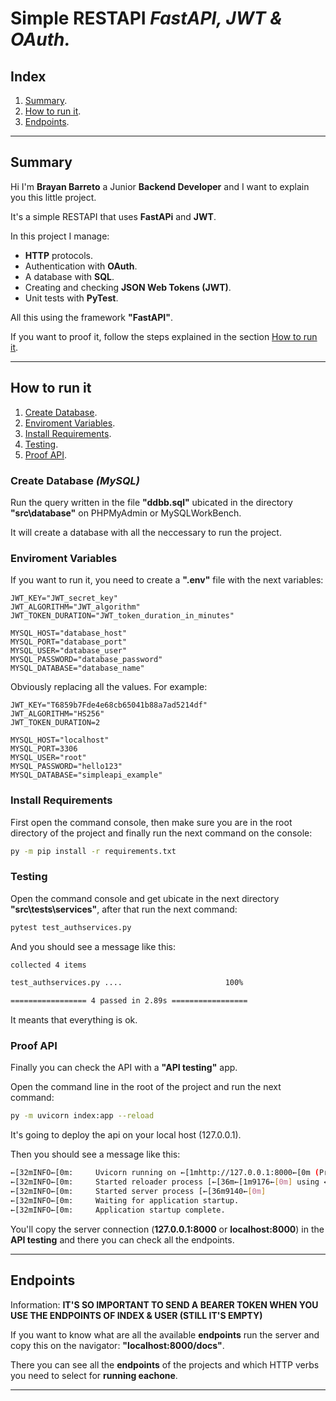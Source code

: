 # Simple RESTAPI _FastAPI, JWT & OAuth._

## Index

1. [Summary](#summary).
2. [How to run it](#how-to-run-it).
3. [Endpoints](#endpoints).

---

## Summary

Hi I'm **Brayan Barreto** a Junior **Backend Developer** and I want to explain you this little project.

It's a simple RESTAPI that uses **FastAPi** and **JWT**.

In this project I manage:

- **HTTP** protocols.
- Authentication with **OAuth**.
- A database with **SQL**.
- Creating and checking **JSON Web Tokens (JWT)**.
- Unit tests with **PyTest**.

All this using the framework **"FastAPI"**.

If you want to proof it, follow the steps explained in the section [How to run it](#how-to-run-it).

---

## How to run it

1. [Create Database](#create-database-mysql).
2. [Enviroment Variables](#enviroment-variables).
3. [Install Requirements](#install-requirements).
4. [Testing](#testing).
5. [Proof API](#proof-api).

### Create Database _(MySQL)_

Run the query written in the file **"ddbb.sql"** ubicated in the directory **"src\database"** on PHPMyAdmin or MySQLWorkBench.

It will create a database with all the neccessary to run the project.

### Enviroment Variables

If you want to run it, you need to create a **".env"** file with the next variables:

```env
JWT_KEY="JWT_secret_key"
JWT_ALGORITHM="JWT_algorithm"
JWT_TOKEN_DURATION="JWT_token_duration_in_minutes"

MYSQL_HOST="database_host"
MYSQL_PORT="database_port"
MYSQL_USER="database_user"
MYSQL_PASSWORD="database_password"
MYSQL_DATABASE="database_name"
```

Obviously replacing all the values. For example:

```env
JWT_KEY="T6859b7Fde4e68cb65041b88a7ad5214df"
JWT_ALGORITHM="HS256"
JWT_TOKEN_DURATION=2

MYSQL_HOST="localhost"
MYSQL_PORT=3306
MYSQL_USER="root"
MYSQL_PASSWORD="hello123"
MYSQL_DATABASE="simpleapi_example"
```

### Install Requirements

First open the command console, then make sure you are in the root directory of the project and finally run the next command on the console:

```bash
py -m pip install -r requirements.txt
```

### Testing

Open the command console and get ubicate in the next directory **"src\tests\services"**, after that run the next command:

```bash
pytest test_authservices.py
```

And you should see a message like this:

```bash
collected 4 items

test_authservices.py ....                       100%

================= 4 passed in 2.89s =================
```

It meants that everything is ok.

### Proof API

Finally you can check the API with a **"API testing"** app.

Open the command line in the root of the project and run the next command:

```bash
py -m uvicorn index:app --reload
```

It's going to deploy the api on your local host (127.0.0.1).

Then you should see a message like this:

```bash
←[32mINFO←[0m:     Uvicorn running on ←[1mhttp://127.0.0.1:8000←[0m (Press CTRL+C to quit)
←[32mINFO←[0m:     Started reloader process [←[36m←[1m9176←[0m] using ←[36m←[1mStatReload←[0m
←[32mINFO←[0m:     Started server process [←[36m9140←[0m]
←[32mINFO←[0m:     Waiting for application startup.
←[32mINFO←[0m:     Application startup complete.
```

You'll copy the server connection (**127.0.0.1:8000** or **localhost:8000**) in the **API testing** and there you can check all the endpoints.

---

## Endpoints

Information: **IT'S SO IMPORTANT TO SEND A BEARER TOKEN WHEN YOU USE THE ENDPOINTS OF INDEX & USER (STILL IT'S EMPTY)**

If you want to know what are all the available **endpoints** run the server and copy this on the navigator: **"localhost:8000/docs"**.

There you can see all the **endpoints** of the projects and which HTTP verbs you need to select for **running eachone**.

---
